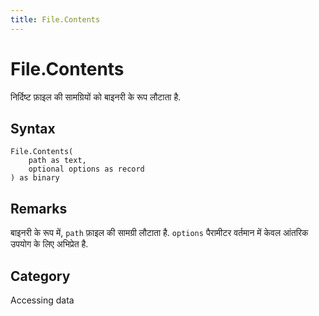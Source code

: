 ```yaml
---
title: File.Contents
---
```


# File.Contents


निर्दिष्ट फ़ाइल की सामग्रियों को बाइनरी के रूप लौटाता है.


## Syntax

```powerquery
File.Contents(
    path as text,
    optional options as record
) as binary
```


## Remarks

बाइनरी के रूप में, <code>path</code> फ़ाइल की सामग्री लौटाता है. <code>options</code> पैरामीटर वर्तमान में केवल आंतरिक उपयोग के लिए अभिप्रेत है.



## Category
Accessing data
